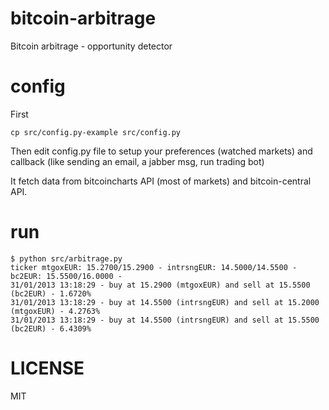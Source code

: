 # bitcoin-arbitrage

Bitcoin arbitrage - opportunity detector

# config

First

    cp src/config.py-example src/config.py

Then edit config.py file to setup your preferences (watched markets) and callback (like sending an email, a jabber msg, run trading bot)

It fetch data from bitcoincharts API (most of markets) and bitcoin-central API.

# run

    $ python src/arbitrage.py
    ticker mtgoxEUR: 15.2700/15.2900 - intrsngEUR: 14.5000/14.5500 - bc2EUR: 15.5500/16.0000 -
    31/01/2013 13:18:29 - buy at 15.2900 (mtgoxEUR) and sell at 15.5500 (bc2EUR) - 1.6720%
    31/01/2013 13:18:29 - buy at 14.5500 (intrsngEUR) and sell at 15.2000 (mtgoxEUR) - 4.2763%
    31/01/2013 13:18:29 - buy at 14.5500 (intrsngEUR) and sell at 15.5500 (bc2EUR) - 6.4309%


# LICENSE

MIT
